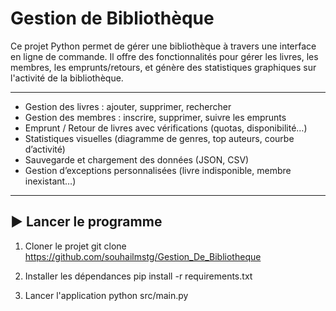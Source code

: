 #  Gestion de Bibliothèque

Ce projet Python permet de gérer une bibliothèque à travers une interface en ligne de commande.
Il offre des fonctionnalités pour gérer les livres, les membres, les emprunts/retours,
et génère des statistiques graphiques sur l'activité de la bibliothèque.

---



- Gestion des livres : ajouter, supprimer, rechercher
- Gestion des membres : inscrire, supprimer, suivre les emprunts
- Emprunt / Retour de livres avec vérifications (quotas, disponibilité…)
- Statistiques visuelles (diagramme de genres, top auteurs, courbe d’activité)
- Sauvegarde et chargement des données (JSON, CSV)
- Gestion d’exceptions personnalisées (livre indisponible, membre inexistant…)

---
## ▶️ Lancer le programme



 1. Cloner le projet
 git clone https://github.com/souhailmstg/Gestion_De_Bibliotheque

2. Installer les dépendances
pip install -r requirements.txt

3. Lancer l'application
python src/main.py

